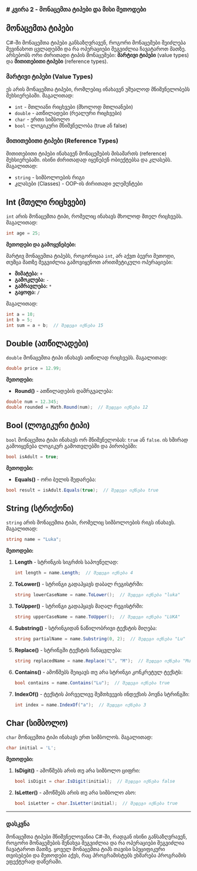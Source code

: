 ### # კვირა 2 - მონაცემთა ტიპები და მისი მეთოდები

## მონაცემთა ტიპები

C#-ში მონაცემთა ტიპები განსაზღვრავენ, როგორი მონაცემები შეიძლება შევინახოთ ცვლადებში და რა ოპერაციები შეგვიძლია ჩავატაროთ მათზე. არსებობს ორი ძირითადი ტიპის მონაცემები: **მარტივი ტიპები** (value types) და **მითითებითი ტიპები** (reference types).

### მარტივი ტიპები (Value Types)

ეს არის მონაცემთა ტიპები, რომლებიც ინახავენ უშუალოდ მნიშვნელობებს მეხსიერებაში. მაგალითად:

- `int` - მთლიანი რიცხვები (მხოლოდ მთლიანები)
- `double` - ათწილადები (რეალური რიცხვები)
- `char` - ერთი სიმბოლო
- `bool` - ლოგიკური მნიშვნელობა (true ან false)

### მითითებითი ტიპები (Reference Types)

მითითებითი ტიპები ინახავენ მონაცემების მისამართს (reference) მეხსიერებაში. ისინი ძირითადად იყენებენ ობიექტებსა და კლასებს. მაგალითად:

- `string` - სიმბოლოების რიგი
- კლასები (Classes) - OOP-ის ძირითადი ელემენტები

## Int (მთელი რიცხვები)

`int` არის მონაცემთა ტიპი, რომელიც ინახავს მხოლოდ მთელ რიცხვებს. მაგალითად:

```csharp
int age = 25;
```

**მეთოდები და გამოყენებები:**

მარტივ მონაცემთა ტიპებს, როგორიცაა `int`, არ აქვთ ბევრი მეთოდი, თუმცა მათზე შეგვიძლია გამოვიყენოთ არითმეტიკული ოპერაციები:

- **მიმატება:** `+`
- **გამოკლება:** `-`
- **გამრავლება:** `*`
- **გაყოფა:** `/`

მაგალითად:

```csharp
int a = 10;
int b = 5;
int sum = a + b;  // შედეგი იქნება 15
```

## Double (ათწილადები)

`double` მონაცემთა ტიპი ინახავს ათწილად რიცხვებს. მაგალითად:

```csharp
double price = 12.99;
```

**მეთოდები:**

- **Round()** - ათწილადების დამრგვალება:

```csharp
double num = 12.345;
double rounded = Math.Round(num);  // შედეგი იქნება 12
```

## Bool (ლოგიკური ტიპი)

`bool` მონაცემთა ტიპი ინახავს ორ მნიშვნელობას: `true` ან `false`. ის ხშირად გამოიყენება ლოგიკურ გამოთვლებში და პირობებში:

```csharp
bool isAdult = true;
```

**მეთოდები:**

- **Equals()** - ორი ბულის შედარება:

```csharp
bool result = isAdult.Equals(true);  // შედეგი იქნება true
```

## String (სტრიქონი)

`string` არის მონაცემთა ტიპი, რომელიც სიმბოლოების რიგს ინახავს. მაგალითად:

```csharp
string name = "Luka";
```

**მეთოდები:**

1. **Length** - სტრინგის სიგრძის საპოვნელად:
   
   ```csharp
   int length = name.Length;  // შედეგი იქნება 4
   ```

2. **ToLower()** - სტრინგი გადაჰყავს დაბალ რეგისტრში:
   
   ```csharp
   string lowerCaseName = name.ToLower();  // შედეგი იქნება "luka"
   ```

3. **ToUpper()** - სტრინგი გადაჰყავს მაღალ რეგისტრში:
   
   ```csharp
   string upperCaseName = name.ToUpper();  // შედეგი იქნება "LUKA"
   ```

4. **Substring()** - სტრინგიდან ნაწილობრივი ტექსტის მიღება:
   
   ```csharp
   string partialName = name.Substring(0, 2);  // შედეგი იქნება "Lu"
   ```

5. **Replace()** - სტრინგში ტექსტის ჩანაცვლება:
   
   ```csharp
   string replacedName = name.Replace("L", "M");  // შედეგი იქნება "Muka"
   ```

6. **Contains()** - ამოწმებს შეიცავს თუ არა სტრინგი კონკრეტულ ტექსტს:
   
   ```csharp
   bool contains = name.Contains("Lu");  // შედეგი იქნება true
   ```

7. **IndexOf()** - ტექსტის პირველივე შემთხვევის ინდექსის პოვნა სტრინგში:
   
   ```csharp
   int index = name.IndexOf("a");  // შედეგი იქნება 3
   ```

## Char (სიმბოლო)

`char` მონაცემთა ტიპი ინახავს ერთ სიმბოლოს. მაგალითად:

```csharp
char initial = 'L';
```

**მეთოდები:**

1. **IsDigit()** - ამოწმებს არის თუ არა სიმბოლო ციფრი:

   ```csharp
   bool isDigit = char.IsDigit(initial);  // შედეგი იქნება false
   ```

2. **IsLetter()** - ამოწმებს არის თუ არა სიმბოლო ასო:

   ```csharp
   bool isLetter = char.IsLetter(initial);  // შედეგი იქნება true
   ```

---

### **დასკვნა**

მონაცემთა ტიპები მნიშვნელოვანია C#-ში, რადგან ისინი განსაზღვრავენ, როგორი მონაცემების შენახვა შეგვიძლია და რა ოპერაციები შეგვიძლია ჩავატაროთ მათზე. ყოველ მონაცემთა ტიპს თავისი სპეციფიკური თვისებები და მეთოდები აქვს, რაც პროგრამისტებს ეხმარება პროგრამის ეფექტურად დაწერაში.